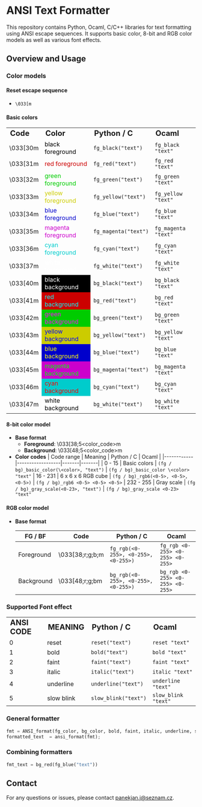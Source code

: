 # ANSI Text Formatter

This repository contains Python, Ocaml, C/C++ libraries for text formatting
using ANSI escape sequences.
It supports basic color, 8-bit and RGB color models as well as various font effects.

## Overview and Usage

### Color models

#### Reset escape sequence

- `\033[m`

#### Basic colors

<table>
    <!-- header -->
    <tr>
        <td style="font-size: 20px; font-weight: bold">  Code </td>
        <td style="font-size: 20px; font-weight: bold">  Color </td>
        <td style="font-size: 20px; font-weight: bold">  Python / C </td>
        <td style="font-size: 20px; font-weight: bold">  Ocaml </td>
    </tr>
    <!-- foreground -->
    <tr>
        <td>\033[30m</td>
        <td style="color: rgb(  0,  0,  0)">  black   foreground  </td>
        <td><code>fg_black("text")</code></td>
        <td><code>fg_black "text"</code></td>
        </tr>
    <tr>
        <td>\033[31m</td>
        <td style="color: rgb(204,  0,  0)">  red     foreground  </td>
        <td><code>fg_red("text")</code></td>
        <td><code>fg_red "text"</code></td>
        </tr>
    <tr>
        <td>\033[32m</td>
        <td style="color: rgb(  0,204,  0)">  green   foreground  </td>
        <td><code>fg_green("text")</code></td>
        <td><code>fg_green "text"</code></td>
        </tr>
    <tr>
        <td>\033[33m</td>
        <td style="color: rgb(204,204,  0)">  yellow  foreground  </td>
        <td><code>fg_yellow("text")</code></td>
        <td><code>fg_yellow "text"</code></td>
        </tr>
    <tr>
        <td>\033[34m</td>
        <td style="color: rgb(  0,  0,204)">  blue    foreground  </td>
        <td><code>fg_blue("text")</code></td>
        <td><code>fg_blue "text"</code></td>
        </tr>
    <tr>
        <td>\033[35m</td>
        <td style="color: rgb(204,  0,204)">  magenta foreground  </td>
        <td><code>fg_magenta("text")</code></td>
        <td><code>fg_magenta "text"</code></td>
        </tr>
    <tr>
        <td>\033[36m</td>
        <td style="color: rgb(  0,204,204)">  cyan    foreground  </td>
        <td><code>fg_cyan("text")</code></td>
        <td><code>fg_cyan "text"</code></td>
        </tr>
    <tr>
        <td>\033[37m</td>
        <td style="color: rgb(255,255,255)">  white   foreground  </td>
        <td><code>fg_white("text")</code></td>
        <td><code>fg_white "text"</code></td>
        </tr>
    <!-- background -->
    <tr>
        <td>\033[40m</td>
        <td style="background-color:rgb(  0,  0,  0);color: rgb(255,255,255)">  black   background  </td>
        <td><code>bg_black("text")</code></td>
        <td><code>bg_black "text"</code></td>
    </tr>
    <tr>
        <td>\033[41m</td>
        <td style="background-color:rgb(204,  0,  0);color: rgb(  0,255,255)">  red     background  </td>
        <td><code>bg_red("text")</code></td>
        <td><code>bg_red "text"</code></td>
    </tr>
    <tr>
        <td>\033[42m</td>
        <td style="background-color:rgb(  0,204,  0);color: rgb(255,  0,255)">  green   background  </td>
        <td><code>bg_green("text")</code></td>
        <td><code>bg_green "text"</code></td>
    </tr>
    <tr>
        <td>\033[43m</td>
        <td style="background-color:rgb(204,204,  0);color: rgb(  0,  0,255)">  yellow  background  </td>
        <td><code>bg_yellow("text")</code></td>
        <td><code>bg_yellow "text"</code></td>
    </tr>
    <tr>
        <td>\033[44m</td>
        <td style="background-color:rgb(  0,  0,204);color: rgb(255,255,  0)">  blue    background  </td>
        <td><code>bg_blue("text")</code></td>
        <td><code>bg_blue "text"</code></td>
    </tr>
    <tr>
        <td>\033[45m</td>
        <td style="background-color:rgb(204,  0,204);color: rgb(  0,255,  0)">  magenta background  </td>
        <td><code>bg_magenta("text")</code></td>
        <td><code>bg_magenta "text"</code></td>
    </tr>
    <tr>
        <td>\033[46m</td>
        <td style="background-color:rgb(  0,204,204);color: rgb(255,  0,  0)">  cyan    background  </td>
        <td><code>bg_cyan("text")</code></td>
        <td><code>bg_cyan "text"</code></td>
    </tr>
    <tr>
        <td>\033[47m</td>
        <td style="background-color:rgb(255,255,255);color: rgb(  0,  0,  0)">  white   background  </td>
        <td><code>bg_white("text")</code></td>
        <td><code>bg_white "text"</code></td>
    </tr>
</table>

#### 8-bit color model

- **Base format**
  - **Foreground**: \033[38;5<color_code>m
  - **Background**: \033[48;5<color_code>m
- **Color codes**
  | Code range | Meaning | Python / C | Ocaml |
  |------------|------------------|-------|-------|
  | 0 - 15 | Basic colors | `(fg / bg)_basic_color(\<color>, "text")` | `(fg / bg)_basic_color \<color> "text"`
  | 16 - 231 | 6 x 6 x 6 RGB cube | `(fg / bg)_rgb6(<0-5>, <0-5>, <0-5>)` | `(fg / bg)_rgb6 <0-5> <0-5> <0-5>`
  | 232 - 255 | Gray scale | `(fg / bg)_gray_scale(<0-23>, "text")` | `(fg / bg)_gray_scale <0-23> "text"`

#### RGB color model

- **Base format**

  | FG / BF      |  Code            | Python / C                    | Ocaml                           |
  |--------------|------------------|-------------------------------------|---------------------------------|
  | Foreground   |  \033[38;r;g;b;m | `fg_rgb(<0-255>, <0-255>, <0-255>)` | `fg_rgb <0-255> <0-255> <0-255>`|
  | Background   |  \033[48;r;g;bm  | `bg_rgb(<0-255>, <0-255>, <0-255>)` | `bg_rgb <0-255> <0-255> <0-255>`| 



### Supported Font effect

<table>
     <tr>
        <td style="font-size: 20px; font-weight: bold">  ANSI CODE </td>
        <td style="font-size: 20px; font-weight: bold">  MEANING </td>
        <td style="font-size: 20px; font-weight: bold">  Python / C </td>
        <td style="font-size: 20px; font-weight: bold">  Ocaml </td>
    </tr>
    <tr>
        <td>0</td>
        <td>reset</td>
        <td><code>reset("text")</code></td>
        <td><code>reset "text"</code></td>
    </tr>
    <tr>
        <td>1</td>
        <td>bold</td>
        <td><code>bold("text")</code></td>
        <td><code>bold "text"</code></td>
    </tr>
    <tr>
        <td>2</td>
        <td>faint</td>
        <td><code>faint("text")</code></td>
        <td><code>faint "text"</code></td>
    </tr>
    <tr>
        <td>3</td>
        <td>italic</td>
        <td><code>italic("text")</code></td>
        <td><code>italic "text"</code></td>
    </tr>
    <tr>
        <td>4</td>
        <td>underline</td>
        <td><code>underline("text")</code></td>
        <td><code>underline "text"</code></td>
    </tr>
    <tr>
        <td>5</td>
        <td>slow blink</td>
        <td><code>slow_blink("text")</code></td>
        <td><code>slow_blink "text"</code></td>
    </tr>

</table>


### General formatter
<!-- #TODO -->
```python
fmt = ANSI_format(fg_color, bg_color, bold, faint, italic, underline, slow_blink);
formatted_text  = ansi_format(fmt);
```


### Combining formatters
<!-- #TODO -->
```python
fmt_text = bg_red(fg_blue("text"))
```

## Contact

For any questions or issues, please contact [panekjan.j@seznam.cz](mailto:panekjan.j@seznam.cz).
